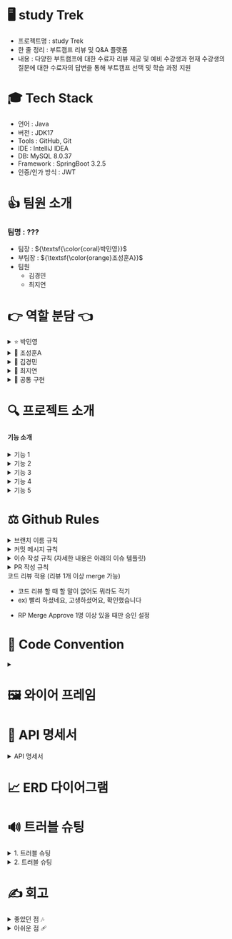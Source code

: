 # 🖥️ study Trek
- 프로젝트명 : study Trek
- 한 줄 정리 :  부트캠프 리뷰 및 Q&A 플랫폼
- 내용 : 다양한 부트캠프에 대한 수료자 리뷰 제공 및 예비 수강생과 현재 수강생의 질문에 대한 수료자의 답변을 통해 부트캠프 선택 및 학습 과정 지원
  
  
# 🎓 Tech Stack
- 언어 : Java
- 버전 : JDK17
- Tools : GitHub, Git
- IDE : IntelliJ IDEA
- DB: MySQL 8.0.37
- Framework : SpringBoot 3.2.5
- 인증/인가 방식 : JWT
  
# 👍 팀원 소개
### 팀명 : ???<br>
- 팀장  : ${\textsf{\color{coral}박민영}}$
- 부팀장 :  ${\textsf{\color{orange}조성훈A}}$
- 팀원 
  - 김경민
  - 최지연

# 👉 역할 분담 👈
<details>
<summary>
⭐ 박민영
</summary>
  
- 부트캠프
- 리뷰
</details>
<details>
<summary> 
👀 조성훈A
</summary>

- 어드민
- 마이페이지
</details>
<details>
<summary>
👾 김경민
</summary>

- 스터디
- 순위
</details>
<details>
<summary>
📌 최지연
</summary>

- 질문
- 좋아요
</details>  

<details>
<summary>
👥 공통 구현
</summary>

- 로그인
- 회원가입 
- 토큰 재발급
- 프론트 구현 (각자 구현 부분) 
</details>

# 🔍 프로젝트 소개
#### 기능 소개
<details>
<summary>
기능 1
</summary>

</details>
<details>
<summary>
기능 2
</summary>

</details>
<details>
<summary>
기능 3
</summary>

</details>
<details>
<summary>
기능 4
</summary>

</details>
<details>
<summary>
기능 5
</summary>

</details>


# ⚖️ Github Rules
<details>
<summary>
브랜치 이름 규칙
</summary>
  
- dev 브랜치, 각자 개발 기능 구현 feat/(기능이름) 브랜치
- 두가지 단어라면 ‘ - ’ (하이픈) 사용해서 구분
- feat/signup, feat/order-create
</details>
<details>
<summary>
커밋 메시지 규칙  
</summary>
  
- **✨ update - #1 로그인 함수 구현**
    - #1 은 이슈 번호
- ✨ update, 🩹 fix - #1 로그인 함수 구현, 회원가입 함수명 수정
</details>
<details>
<summary>
이슈 작성 규칙 (자세한 내용은 아래의 이슈 템플릿)
</summary>
  
- title : [Feat]  이슈 제목
- description : 템플릿 따라서 작성
</details>
<details>
<summary>
PR 작성 규칙
</summary>
  
- pr 규칙 사용 [현재날짜] 브랜치명 >> 간단한 설명
- ex) [2024/06/19] feat/signup 로그인 기능 구현
</details>

<summary>
코드 리뷰 적용 (리뷰 1개 이상 merge 가능)
</summary>
  
- 코드 리뷰 할 때 할 말이 없어도 뭐라도 적기
- ex)  빨리 하셨네요, 고생하셨어요, 확인했습니다
</details>

- RP Merge Approve 1명 이상 있을 때만 승인 설정

# 🔑 Code Convention
<details>
<summary>
  
</summary>

  
</details>

# 🖼️ 와이어 프레임



# 📑 API 명세서

<details>
<summary>
API 명세서
</summary>

</details>


# 📈 ERD 다이어그램


# 🔊 트러블 슈팅
<details>
<summary>
1. 트러블 슈팅
</summary>

</details>

<details>
<summary>
2. 트러블 슈팅 
</summary>


</details>


# ✍️ 회고

<details>
<summary>
좋았던 점 🎶
</summary>

</details>

<details>
<summary>
아쉬운 점 🩹
</summary>
</details>
